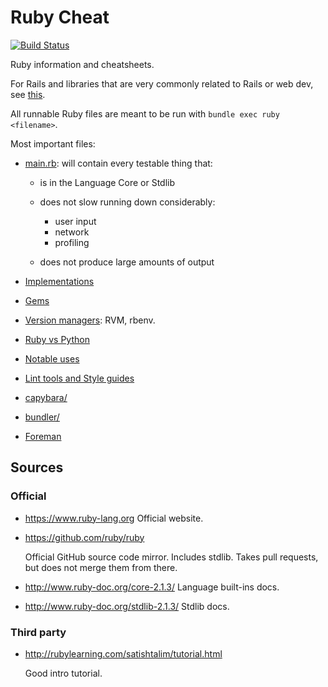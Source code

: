 # Ruby Cheat

[![Build Status](https://travis-ci.org/cirosantilli/ruby-cheat.svg?branch=master)](https://travis-ci.org/cirosantilli/ruby-cheat)

Ruby information and cheatsheets.

For Rails and libraries that are very commonly related to Rails or web dev,
see [this](https://github.com/cirosantilli/rails-cheat).

All runnable Ruby files are meant to be run with `bundle exec ruby <filename>`.

Most important files:

-   [main.rb](main.rb): will contain every testable thing that:

    -   is in the Language Core or Stdlib

    -   does not slow running down considerably:

        - user input
        - network
        - profiling

    -   does not produce large amounts of output

-   [Implementations](implementations.md)

-   [Gems](gems.md)

-   [Version managers](version-managers.md): RVM, rbenv.

-   [Ruby vs Python](ruby-vs-python.md)

-   [Notable uses](notable-uses.md)

-   [Lint tools and Style guides](lint-tools.md)

-   [capybara/](capybara/)

-   [bundler/](bundler/)

-   [Foreman](foreman.md)

## Sources

### Official

-   <https://www.ruby-lang.org> Official website.

-   <https://github.com/ruby/ruby>

    Official GitHub source code mirror. Includes stdlib.
    Takes pull requests, but does not merge them from there.

-   <http://www.ruby-doc.org/core-2.1.3/> Language built-ins docs.

-   <http://www.ruby-doc.org/stdlib-2.1.3/> Stdlib docs.

### Third party

-   <http://rubylearning.com/satishtalim/tutorial.html>

    Good intro tutorial.
